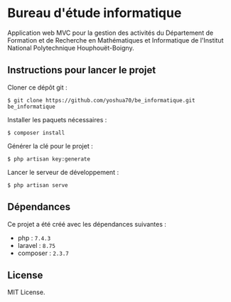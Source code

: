 # Bureau d'étude informatique

Application web MVC pour la gestion des activités du Département de Formation et de Recherche en Mathématiques et Informatique de l'Institut National Polytechnique Houphouët-Boigny.

## Instructions pour lancer le projet

Cloner ce dépôt git :

```
$ git clone https://github.com/yoshua70/be_informatique.git be_informatique
```

Installer les paquets nécessaires :

```
$ composer install
```

Générer la clé pour le projet :

```
$ php artisan key:generate
```

Lancer le serveur de développement :

```
$ php artisan serve
```

## Dépendances

Ce projet a été créé avec les dépendances suivantes :

-   php : `7.4.3`
-   laravel : `8.75`
-   composer : `2.3.7`

## License

MIT License.
